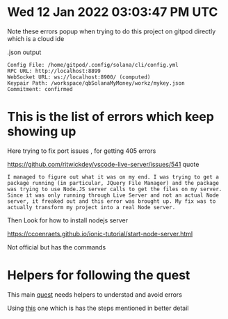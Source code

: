 # Wed 12 Jan 2022 03:03:47 PM UTC

Note these errors popup when trying to do this project on gitpod directly which is a cloud ide

.json output 

```
Config File: /home/gitpod/.config/solana/cli/config.yml
RPC URL: http://localhost:8899 
WebSocket URL: ws://localhost:8900/ (computed)
Keypair Path: /workspace/qbSolanaMyMoney/workz/mykey.json 
Commitment: confirmed 
```

# This is the list of errors which keep showing up 

Here trying to fix port issues , for getting 405 errors 


https://github.com/ritwickdey/vscode-live-server/issues/541 
quote

```
I managed to figure out what it was on my end. I was trying to get a package running (in particular, JQuery File Manager) and the package was trying to use Node.JS server calls to get the files on my server. Since it was only running through Live Server and not an actual Node server, it freaked out and this error was brought up. My fix was to actually transform my project into a real Node server.
```

Then Look for how to install nodejs server 

https://ccoenraets.github.io/ionic-tutorial/start-node-server.html

Not official but has the commands

# Helpers for following the quest 

This main [quest](https://openquest.xyz/quest/solana-my-money) needs helpers to understad and avoid errors

Using [this]() one which is has the steps mentioned in better  detail
